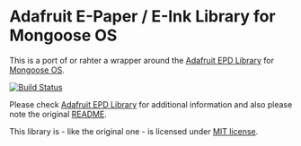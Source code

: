 # Adafruit E-Paper / E-Ink Library for Mongoose OS

This is a port of or rahter a wrapper around the [Adafruit EPD Library](https://github.com/adafruit/Adafruit_EPD) for [Mongoose OS](https://mongoose-os.com/).

[![Build Status](https://img.shields.io/travis/bbilger/mgos-arduino-adafruit-epd.svg?maxAge=60&style=flat-square)](https://travis-ci.org/bbilger/mgos-arduino-adafruit-epd)

Please check [Adafruit EPD Library](https://github.com/adafruit/Adafruit_EPD) for additional information
and also please note the original [README](README_ORIG.md).

This library is - like the original one - is licensed under [MIT license](LICENSE).
